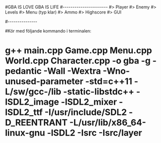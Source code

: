 #GBA IS LOVE GBA IS LIFE
#-----------------------
#> Player
#> Enemy
#> Levels
#> Menu     (typ klar)
#> Ammo
#> Highscore
#> GUI

#---------------

#Kör med följande kommando i terminalen:

# g++ main.cpp Game.cpp Menu.cpp World.cpp Character.cpp -o gba -g -pedantic -Wall -Wextra -Wno-unused-parameter -std=c++11 -L/sw/gcc-/lib -static-libstdc++ -lSDL2_image -lSDL2_mixer -lSDL2_ttf -I/usr/include/SDL2 -D_REENTRANT -L/usr/lib/x86_64-linux-gnu -lSDL2 -Isrc -Isrc/layer
